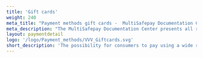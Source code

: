 ```yaml
---
title: 'Gift cards'
weight: 240
meta_title: "Payment methods gift cards -  MultiSafepay Documentation Center"
meta_description: "The MultiSafepay Documentation Center presents all relevant information about our Plugins and API. You can also find support pages for Payment Methods, Tools and General Questions as well as the contact details of our Support and Integration Teams."
layout: paymentdetail
logo: '/logo/Payment_methods/VVV_Giftcards.svg'
short_description: 'The possibility for consumers to pay using a wide range of Dutch issued gift cards.'
---
```

